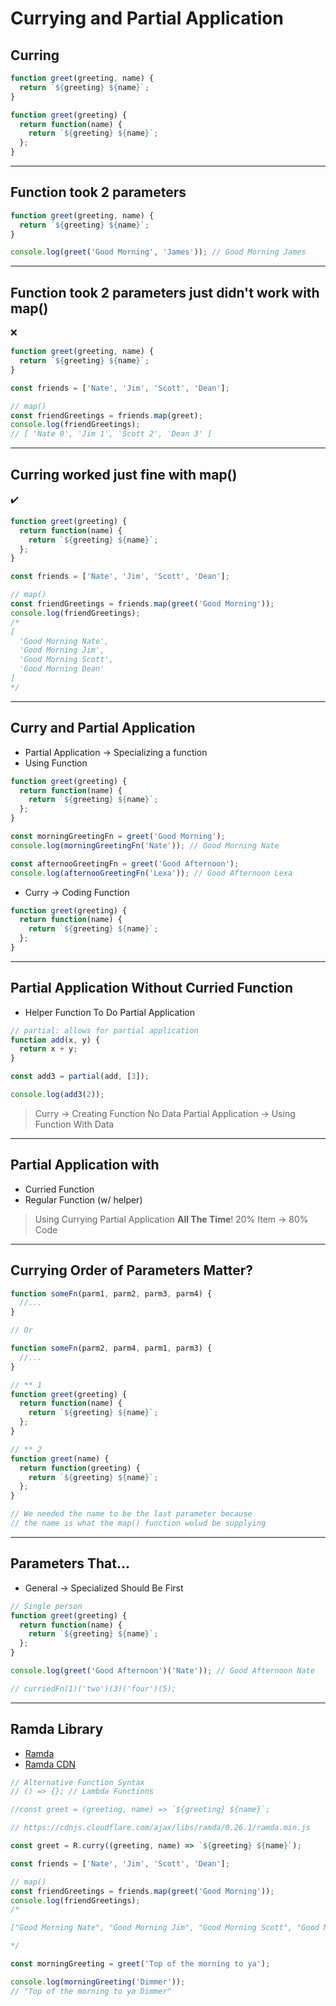 # Currying and Partial Application

## Curring

```js
function greet(greeting, name) {
  return `${greeting} ${name}`;
}

function greet(greeting) {
  return function(name) {
    return `${greeting} ${name}`;
  };
}
```

---

## Function took 2 parameters

```js
function greet(greeting, name) {
  return `${greeting} ${name}`;
}

console.log(greet('Good Morning', 'James')); // Good Morning James
```

---

## Function took 2 parameters just didn't work with map()

:x:

```js
function greet(greeting, name) {
  return `${greeting} ${name}`;
}

const friends = ['Nate', 'Jim', 'Scott', 'Dean'];

// map()
const friendGreetings = friends.map(greet);
console.log(friendGreetings);
// [ 'Nate 0', 'Jim 1', 'Scott 2', 'Dean 3' ]
```

---

## Curring worked just fine with map()

:heavy_check_mark:

```js
function greet(greeting) {
  return function(name) {
    return `${greeting} ${name}`;
  };
}

const friends = ['Nate', 'Jim', 'Scott', 'Dean'];

// map()
const friendGreetings = friends.map(greet('Good Morning'));
console.log(friendGreetings);
/*
[
  'Good Morning Nate',
  'Good Morning Jim',
  'Good Morning Scott',
  'Good Morning Dean'
]
*/
```

---

## Curry and Partial Application

- Partial Application -> Specializing a function
- Using Function

```js
function greet(greeting) {
  return function(name) {
    return `${greeting} ${name}`;
  };
}

const morningGreetingFn = greet('Good Morning');
console.log(morningGreetingFn('Nate')); // Good Morning Nate

const afternooGreetingFn = greet('Good Afternoon');
console.log(afternooGreetingFn('Lexa')); // Good Afternoon Lexa
```

- Curry -> Coding Function

```js
function greet(greeting) {
  return function(name) {
    return `${greeting} ${name}`;
  };
}
```

---

## Partial Application Without Curried Function

- Helper Function To Do Partial Application

```js
// partial: allows for partial application
function add(x, y) {
  return x + y;
}

const add3 = partial(add, [3]);

console.log(add3(2));
```

> Curry -> Creating Function No Data
> Partial Application -> Using Function With Data

---

## Partial Application with

- Curried Function
- Regular Function (w/ helper)

> Using Currying Partial Application **All The Time**!
> 20% Item -> 80% Code

---

## Currying Order of Parameters Matter?

```js
function someFn(parm1, parm2, parm3, parm4) {
  //...
}

// Or

function someFn(parm2, parm4, parm1, parm3) {
  //...
}

// ** 1
function greet(greeting) {
  return function(name) {
    return `${greeting} ${name}`;
  };
}

// ** 2
function greet(name) {
  return function(greeting) {
    return `${greeting} ${name}`;
  };
}

// We needed the name to be the last parameter because
// the name is what the map() function wolud be supplying
```

---

## Parameters That...

- General -> Specialized Should Be First

```js
// Single person
function greet(greeting) {
  return function(name) {
    return `${greeting} ${name}`;
  };
}

console.log(greet('Good Afternoon')('Nate')); // Good Afternoon Nate

// curriedFn(1)('two')(3)('four')(5);
```

---

## Ramda Library

- [Ramda](https://ramdajs.com/)
- [Ramda CDN](https://cdnjs.com/libraries/ramda)

```js
// Alternative Function Syntax
// () => {}; // Lambda Functions

//const greet = (greeting, name) => `${greeting} ${name}`;

// https://cdnjs.cloudflare.com/ajax/libs/ramda/0.26.1/ramda.min.js

const greet = R.curry((greeting, name) => `${greeting} ${name}`);

const friends = ['Nate', 'Jim', 'Scott', 'Dean'];

// map()
const friendGreetings = friends.map(greet('Good Morning'));
console.log(friendGreetings);
/*

["Good Morning Nate", "Good Morning Jim", "Good Morning Scott", "Good Morning Dean"]

*/

const morningGreeting = greet('Top of the morning to ya');

console.log(morningGreeting('Dimmer'));
// "Top of the morning to ya Dimmer"
```
